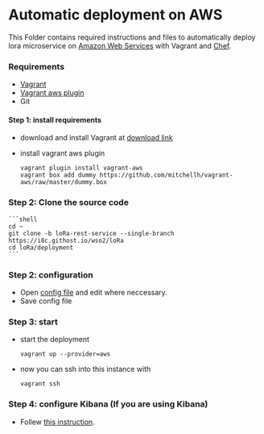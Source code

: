 # Automatic deployment on AWS

This Folder contains required instructions and files to automatically deploy lora microservice on [Amazon Web Services](https://aws.amazon.com/) with Vagrant and [Chef](https://www.chef.io/chef/).


### Requirements

* [Vagrant](https://www.vagrantup.com/)
* [Vagrant aws plugin](https://github.com/mitchellh/vagrant-aws)
* Git


#### Step 1: install requirements

* download and install Vagrant at [download link](https://www.vagrantup.com/downloads.html)

* install vagrant aws plugin

	```shell
	vagrant plugin install vagrant-aws
	vagrant box add dummy https://github.com/mitchellh/vagrant-aws/raw/master/dummy.box
	```
### Step 2: Clone the source code

	```shell
	cd ~
	git clone -b loRa-rest-service --single-branch https://i8c.githost.io/wso2/loRa
	cd loRa/deployment
	```


### Step 2: configuration

* Open [config file](settings/setting.yaml) and edit where neccessary.
* Save config file

### Step 3: start

* start the deployment

	```shell
	vagrant up --provider=aws
	```
	
* now you can ssh into this instance with

	```shell
	vagrant ssh
	```
	
	
### Step 4: configure Kibana (If you are using Kibana)

* Follew [this instruction](../../demo/weather_station/ttn/msf4j/install/README.md#configureKibana).